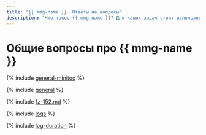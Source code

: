 ```yaml
---
title: "{{ mmg-name }}. Ответы на вопросы"
description: "Что такое {{ mmg-name }}? Для каких задач стоит использовать {{ mmg-name }}, а для каких — виртуальные машины с базами данных? Какую часть работы по управлению и сопровождению баз данных берет на себя {{ mmg-name }}? Ответы на эти и другие вопросы в данной статье."
---
```


# Общие вопросы про {{ mmg-name }}

{% include [general-minitoc](../../_qa/managed-mongodb/minitoc/general.md) %}

{% include [general](../../_qa/managed-mongodb/general.md) %}


{% include [fz-152.md](../../_qa/fz-152.md) %}


{% include [logs](../../_qa/logs.md) %}

{% include [log-duration](../../_includes/mdb/log-duration-qa.md) %}
